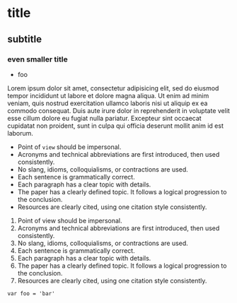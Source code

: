 title
=====

subtitle
--------

### even smaller title

*    foo

Lorem ipsum dolor sit amet, consectetur adipisicing elit, sed do eiusmod tempor incididunt ut labore et dolore magna aliqua. Ut enim ad minim veniam, quis nostrud exercitation ullamco laboris nisi ut aliquip ex ea commodo consequat. Duis aute irure dolor in reprehenderit in voluptate velit esse cillum dolore eu fugiat nulla pariatur. Excepteur sint occaecat cupidatat non proident, sunt in culpa qui officia deserunt mollit anim id est laborum.

*   Point of `view` should be impersonal.
*   Acronyms and technical abbreviations are first introduced, then used consistently.
*   No slang, idioms, colloquialisms, or contractions are used.
*   Each sentence is grammatically correct.
*   Each paragraph has a clear topic with details.
*   The paper has a clearly defined topic. It follows a logical progression to the conclusion.
*   Resources are clearly cited, using one citation style consistently.

1.  Point of view should be impersonal.
2.  Acronyms and technical abbreviations are first introduced, then used consistently.
3.  No slang, idioms, colloquialisms, or contractions are used.
4.  Each sentence is grammatically correct.
5.  Each paragraph has a clear topic with details.
6.  The paper has a clearly defined topic. It follows a logical progression to the conclusion.
7.  Resources are clearly cited, using one citation style consistently.

  `var foo = 'bar'`